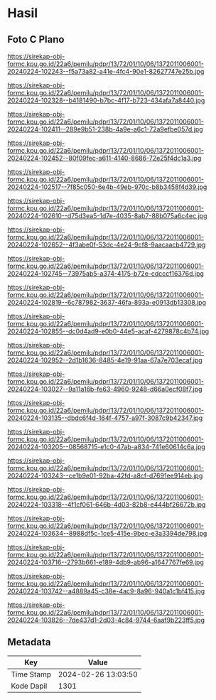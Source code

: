 # Hasil

## Foto C Plano

https://sirekap-obj-formc.kpu.go.id/22a6/pemilu/pdpr/13/72/01/10/06/1372011006001-20240224-102243--f5a73a82-a41e-4fc4-90e1-82627747e25b.jpg

https://sirekap-obj-formc.kpu.go.id/22a6/pemilu/pdpr/13/72/01/10/06/1372011006001-20240224-102328--b4181490-b7bc-4f17-b723-434afa7a8440.jpg

https://sirekap-obj-formc.kpu.go.id/22a6/pemilu/pdpr/13/72/01/10/06/1372011006001-20240224-102411--289e9b51-238b-4a9e-a6c1-72a9efbe057d.jpg

https://sirekap-obj-formc.kpu.go.id/22a6/pemilu/pdpr/13/72/01/10/06/1372011006001-20240224-102452--80f09fec-a611-4140-8686-72e25f4dc1a3.jpg

https://sirekap-obj-formc.kpu.go.id/22a6/pemilu/pdpr/13/72/01/10/06/1372011006001-20240224-102517--7f85c050-6e4b-49eb-970c-b8b3458f4d39.jpg

https://sirekap-obj-formc.kpu.go.id/22a6/pemilu/pdpr/13/72/01/10/06/1372011006001-20240224-102610--d75d3ea5-1d7e-4035-8ab7-88b075a6c4ec.jpg

https://sirekap-obj-formc.kpu.go.id/22a6/pemilu/pdpr/13/72/01/10/06/1372011006001-20240224-102652--4f3abe0f-53dc-4e24-9cf8-9aacaacb4729.jpg

https://sirekap-obj-formc.kpu.go.id/22a6/pemilu/pdpr/13/72/01/10/06/1372011006001-20240224-102745--73975ab5-a374-4175-b72e-cdcccf16376d.jpg

https://sirekap-obj-formc.kpu.go.id/22a6/pemilu/pdpr/13/72/01/10/06/1372011006001-20240224-102819--6c787982-3637-46fa-893a-e0913db13308.jpg

https://sirekap-obj-formc.kpu.go.id/22a6/pemilu/pdpr/13/72/01/10/06/1372011006001-20240224-102855--dc0d4ad9-e0b0-44e5-acaf-4279878c4b74.jpg

https://sirekap-obj-formc.kpu.go.id/22a6/pemilu/pdpr/13/72/01/10/06/1372011006001-20240224-102952--2d1b1636-8485-4e19-91aa-67a7e703ecaf.jpg

https://sirekap-obj-formc.kpu.go.id/22a6/pemilu/pdpr/13/72/01/10/06/1372011006001-20240224-103027--9a11a16b-fe63-4960-9248-d66a0ecf08f7.jpg

https://sirekap-obj-formc.kpu.go.id/22a6/pemilu/pdpr/13/72/01/10/06/1372011006001-20240224-103135--dbdc6f4d-164f-4757-a97f-3087c9b42347.jpg

https://sirekap-obj-formc.kpu.go.id/22a6/pemilu/pdpr/13/72/01/10/06/1372011006001-20240224-103205--08568715-e1c0-47ab-a834-741e60614c6a.jpg

https://sirekap-obj-formc.kpu.go.id/22a6/pemilu/pdpr/13/72/01/10/06/1372011006001-20240224-103243--ce1b9e01-92ba-42fd-a8cf-d7691ee914eb.jpg

https://sirekap-obj-formc.kpu.go.id/22a6/pemilu/pdpr/13/72/01/10/06/1372011006001-20240224-103318--4f1cf061-646b-4d03-82b8-e444bf26672b.jpg

https://sirekap-obj-formc.kpu.go.id/22a6/pemilu/pdpr/13/72/01/10/06/1372011006001-20240224-103634--8988df5c-1ce5-415e-9bec-e3a3394de798.jpg

https://sirekap-obj-formc.kpu.go.id/22a6/pemilu/pdpr/13/72/01/10/06/1372011006001-20240224-103716--2793b661-e189-4db9-ab96-a1647767fe69.jpg

https://sirekap-obj-formc.kpu.go.id/22a6/pemilu/pdpr/13/72/01/10/06/1372011006001-20240224-103742--a4889a45-c38e-4ac9-8a96-940a1c1bf415.jpg

https://sirekap-obj-formc.kpu.go.id/22a6/pemilu/pdpr/13/72/01/10/06/1372011006001-20240224-103826--7de437d1-2d03-4c84-9744-6aaf9b223ff5.jpg


## Metadata

| Key        | Value               |
| ---------- | ------------------- |
| Time Stamp | 2024-02-26 13:03:50 |
| Kode Dapil | 1301                |



